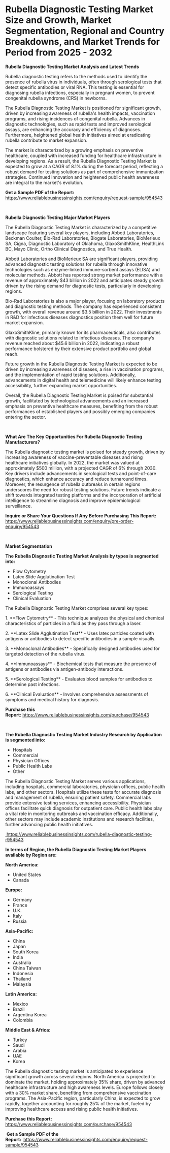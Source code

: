 <p><h1>Rubella Diagnostic Testing Market Size and Growth, Market Segmentation, Regional and Country Breakdowns, and Market Trends for Period from 2025 -  2032</h1></p><p><strong>Rubella Diagnostic Testing Market Analysis and Latest Trends</strong></p>
<p><p>Rubella diagnostic testing refers to the methods used to identify the presence of rubella virus in individuals, often through serological tests that detect specific antibodies or viral RNA. This testing is essential for diagnosing rubella infections, especially in pregnant women, to prevent congenital rubella syndrome (CRS) in newborns.</p><p>The Rubella Diagnostic Testing Market is positioned for significant growth, driven by increasing awareness of rubella's health impacts, vaccination programs, and rising incidences of congenital rubella. Advances in diagnostic technologies, such as rapid tests and improved serological assays, are enhancing the accuracy and efficiency of diagnoses. Furthermore, heightened global health initiatives aimed at eradicating rubella contribute to market expansion.</p><p>The market is characterized by a growing emphasis on preventive healthcare, coupled with increased funding for healthcare infrastructure in developing regions. As a result, the Rubella Diagnostic Testing Market is expected to grow at a CAGR of 8.1% during the forecast period, reflecting a robust demand for testing solutions as part of comprehensive immunization strategies. Continued innovation and heightened public health awareness are integral to the market's evolution.</p></p>
<p><strong>Get a Sample PDF of the Report:&nbsp;</strong> <a href="https://www.reliablebusinessinsights.com/enquiry/request-sample/954543?utm_campaign=116&utm_medium=2&utm_source=Github&utm_content=ia&utm_term=18042025&utm_id=rubella-diagnostic-testing">https://www.reliablebusinessinsights.com/enquiry/request-sample/954543</a></p>
<p>&nbsp;</p>
<p><strong>Rubella Diagnostic Testing Major Market Players</strong></p>
<p><p>The Rubella Diagnostic Testing Market is characterized by a competitive landscape featuring several key players, including Abbott Laboratories, Beckman Coulter, Bio-Rad Laboratories, Biogate Laboratories, BioMerieux SA, Cigna, Diagnostic Laboratory of Oklahoma, GlaxoSmithKline, HealthLink BC, Mayo Clinic, Ortho Clinical Diagnostics, and True Health. </p><p>Abbott Laboratories and BioMerieux SA are significant players, providing advanced diagnostic testing solutions for rubella through innovative technologies such as enzyme-linked immune-sorbent assays (ELISA) and molecular methods. Abbott has reported strong market performance with a revenue of approximately $43 billion in 2022 and anticipates steady growth driven by the rising demand for diagnostic tests, particularly in developing regions. </p><p>Bio-Rad Laboratories is also a major player, focusing on laboratory products and diagnostic testing methods. The company has experienced consistent growth, with overall revenue around $3.5 billion in 2022. Their investments in R&D for infectious diseases diagnostics position them well for future market expansion.</p><p>GlaxoSmithKline, primarily known for its pharmaceuticals, also contributes with diagnostic solutions related to infectious diseases. The company’s revenue reached about $45.6 billion in 2022, indicating a robust performance bolstered by their extensive product portfolio and global reach.</p><p>Future growth in the Rubella Diagnostic Testing Market is expected to be driven by increasing awareness of diseases, a rise in vaccination programs, and the implementation of rapid testing solutions. Additionally, advancements in digital health and telemedicine will likely enhance testing accessibility, further expanding market opportunities. </p><p>Overall, the Rubella Diagnostic Testing Market is poised for substantial growth, facilitated by technological advancements and an increased emphasis on preventive healthcare measures, benefiting from the robust performances of established players and possibly emerging companies entering the sector.</p></p>
<p>&nbsp;</p>
<p><strong>What Are The Key Opportunities For Rubella Diagnostic Testing Manufacturers?</strong></p>
<p><p>The Rubella diagnostic testing market is poised for steady growth, driven by increasing awareness of vaccine-preventable diseases and rising healthcare initiatives globally. In 2022, the market was valued at approximately $500 million, with a projected CAGR of 6% through 2030. Key drivers include advancements in serological tests and point-of-care diagnostics, which enhance accuracy and reduce turnaround times. Moreover, the resurgence of rubella outbreaks in certain regions underscores the need for robust testing solutions. Future trends indicate a shift towards integrated testing platforms and the incorporation of artificial intelligence to streamline diagnosis and improve epidemiological surveillance.</p></p>
<p><strong>Inquire or Share Your Questions If Any Before Purchasing This Report:</strong> <a href="https://www.reliablebusinessinsights.com/enquiry/pre-order-enquiry/954543?utm_campaign=116&utm_medium=2&utm_source=Github&utm_content=ia&utm_term=18042025&utm_id=rubella-diagnostic-testing">https://www.reliablebusinessinsights.com/enquiry/pre-order-enquiry/954543</a></p>
<p>&nbsp;</p>
<p><strong>Market Segmentation</strong></p>
<p><strong>The Rubella Diagnostic Testing Market Analysis by types is segmented into:</strong></p>
<p><ul><li>Flow Cytometry</li><li>Latex Slide Agglutination Test</li><li>Monoclonal Antibodies</li><li>Immunoassays</li><li>Serological Testing</li><li>Clinical Evaluation</li></ul></p>
<p><p>The Rubella Diagnostic Testing Market comprises several key types: </p><p>1. **Flow Cytometry** - This technique analyzes the physical and chemical characteristics of particles in a fluid as they pass through a laser.</p><p>  </p><p>2. **Latex Slide Agglutination Test** - Uses latex particles coated with antigens or antibodies to detect specific antibodies in a sample visually.</p><p>  </p><p>3. **Monoclonal Antibodies** - Specifically designed antibodies used for targeted detection of the rubella virus.</p><p>  </p><p>4. **Immunoassays** - Biochemical tests that measure the presence of antigens or antibodies via antigen-antibody interactions.</p><p>5. **Serological Testing** - Evaluates blood samples for antibodies to determine past infections.</p><p>6. **Clinical Evaluation** - Involves comprehensive assessments of symptoms and medical history for diagnosis.</p></p>
<p><strong>Purchase this Report:&nbsp;</strong><a href="https://www.reliablebusinessinsights.com/purchase/954543?utm_campaign=116&utm_medium=2&utm_source=Github&utm_content=ia&utm_term=18042025&utm_id=rubella-diagnostic-testing">https://www.reliablebusinessinsights.com/purchase/954543</a></p>
<p>&nbsp;</p>
<p><strong>The Rubella Diagnostic Testing Market Industry Research by Application is segmented into:</strong></p>
<p><ul><li>Hospitals</li><li>Commercial</li><li>Physician Offices</li><li>Public Health Labs</li><li>Other</li></ul></p>
<p><p>The Rubella Diagnostic Testing Market serves various applications, including hospitals, commercial laboratories, physician offices, public health labs, and other sectors. Hospitals utilize these tests for accurate diagnosis and management of rubella, ensuring patient safety. Commercial labs provide extensive testing services, enhancing accessibility. Physician offices facilitate quick diagnosis for outpatient care. Public health labs play a vital role in monitoring outbreaks and vaccination efficacy. Additionally, other sectors may include academic institutions and research facilities, further advancing public health initiatives.</p></p>
<p><a href="https://www.reliablebusinessinsights.com/rubella-diagnostic-testing-r954543?utm_campaign=116&utm_medium=2&utm_source=Github&utm_content=ia&utm_term=18042025&utm_id=rubella-diagnostic-testing">&nbsp;https://www.reliablebusinessinsights.com/rubella-diagnostic-testing-r954543</a></p>
<p><strong>In terms of Region, the Rubella Diagnostic Testing Market Players available by Region are:</strong></p>
<p>
    <p> <strong> North America: </strong>
        <ul>
            <li>United States</li>
            <li>Canada</li>
        </ul>
        </p> 
    <p> <strong> Europe: </strong>
        <ul>
            <li>Germany</li>
            <li>France</li>
            <li>U.K.</li>
            <li>Italy</li>
            <li>Russia</li>
        </ul>
        </p> 
    <p> <strong> Asia-Pacific: </strong>
        <ul>
            <li>China</li>
            <li>Japan</li>
            <li>South Korea</li>
            <li>India</li>
            <li>Australia</li>
            <li>China Taiwan</li>
            <li>Indonesia</li>
            <li>Thailand</li>
            <li>Malaysia</li>
        </ul>
        </p> 
    <p> <strong> Latin America: </strong>
        <ul>
            <li>Mexico</li>
            <li>Brazil</li>
            <li>Argentina Korea</li>
            <li>Colombia</li>
        </ul>
        </p> 
    <p> <strong> Middle East & Africa: </strong>
        <ul>
            <li>Turkey</li>
            <li>Saudi</li>
            <li>Arabia</li>
            <li>UAE</li>
            <li>Korea</li>
        </ul>
    </p>
    </p>
<p><p>The Rubella diagnostic testing market is anticipated to experience significant growth across several regions. North America is projected to dominate the market, holding approximately 35% share, driven by advanced healthcare infrastructure and high awareness levels. Europe follows closely with a 30% market share, benefiting from comprehensive vaccination programs. The Asia-Pacific region, particularly China, is expected to grow rapidly, together accounting for roughly 25% of the market, fueled by improving healthcare access and rising public health initiatives.</p></p>
<p><strong>Purchase this Report: </strong><a href="https://www.reliablebusinessinsights.com/purchase/954543?utm_campaign=116&utm_medium=2&utm_source=Github&utm_content=ia&utm_term=18042025&utm_id=rubella-diagnostic-testing">https://www.reliablebusinessinsights.com/purchase/954543</a></p>
<p>&nbsp;<strong>Get a Sample PDF of the Report:&nbsp;&nbsp;</strong><a href="https://www.reliablebusinessinsights.com/enquiry/request-sample/954543?utm_campaign=116&utm_medium=2&utm_source=Github&utm_content=ia&utm_term=18042025&utm_id=rubella-diagnostic-testing">https://www.reliablebusinessinsights.com/enquiry/request-sample/954543</a></p>
<p><strong></strong></p>
<p><p></p><p></p><p></p></p>